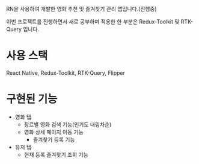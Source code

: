 RN을 사용하여 개발한 영화 추천 및 즐겨찾기 관리 앱입니다.(진행중)

이번 프로젝트를 진행하면서 새로 공부하며 적용한 한 부분은 Redux-Toolkit 및 RTK-Query 입니다.

# 사용 스택

React Native, Redux-Toolkit, RTK-Query, Flipper


# 구현된 기능

- 영화 탭
   - 장르별 영화 검색 기능(인기도 내림차순)
   - 영화 상세 페이지 이동 기능
      - 즐겨찾기 등록 기능
- 유저 탭
   - 현재 등록 즐겨찾기 조회 기능
